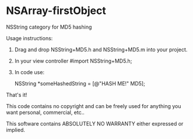 NSArray-firstObject
===================

NSString category for MD5 hashing

Usage instructions:

1. Drag and drop NSString+MD5.h and NSString+MD5.m into your project.

2. In your view controller #import NSString+MD5.h;

3. In code use:

    NSString *someHashedString = [@"HASH ME!" MD5];

That's it!

This code contains no copyright and can be freely used for anything you want personal, commercial, etc..

This software contains ABSOLUTELY NO WARRANTY either expressed or implied.